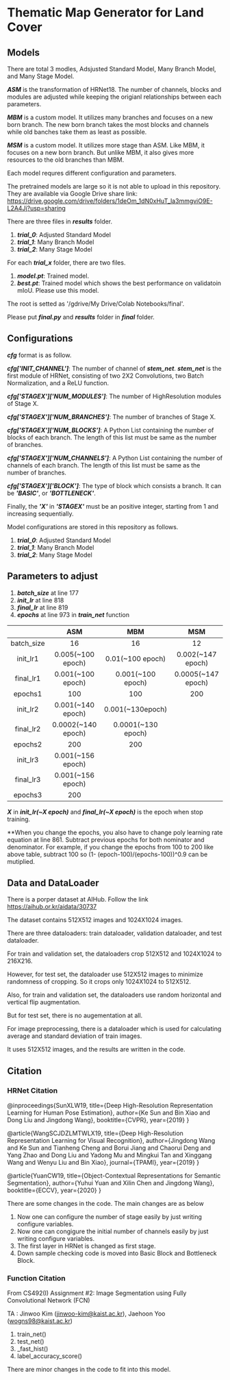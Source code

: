 # Thematic Map Generator for Land Cover

## Models

There are total 3 modles, Adsjusted Standard Model, Many Branch Model, and Many Stage Model.

**_ASM_** is the transformation of HRNet18. The number of channels, blocks and modules are adjusted while keeping the origianl relationships between each parameters.

**_MBM_** is a custom model. It utilizes many branches and focuses on a new born branch. The new born branch takes the most blocks and channels while old banches take them as least as possible.

**_MSM_** is a custom model. It utilizes more stage than ASM. Like MBM, it focuses on a new born branch. But unlike MBM, it also gives more resources to the old branches than MBM.

Each model requres different configuration and parameters.

The pretrained models are large so it is not able to upload in this repository.
They are available via Google Drive share link:
https://drive.google.com/drive/folders/1deOm_1dN0xHuT_la3mmgviO9E-L2A4Jj?usp=sharing

There are three files in **_results_** folder.
1. **_trial_0_**: Adjusted Standard Model
2. **_trial_1_**: Many Branch Model
3. **_trial_2_**: Many Stage Model

For each **_trial_x_** folder, there are two files.
1. **_model.pt_**: Trained model.
2. **_best.pt_**: Trained model which shows the best performance on validatoin mIoU. Please use this model.

The root is setted as '/gdrive/My Drive/Colab Notebooks/final'.

Please put **_final.py_** and **_results_** folder in **_final_** folder.


## Configurations

**_cfg_** format is as follow.

**_cfg['INIT_CHANNEL']_**: The number of channel of **_stem_net_**. **_stem_net_** is the first module of HRNet, consisting of two 2X2 Convolutions, two Batch Normalization, and a ReLU function.

**_cfg['STAGEX']['NUM_MODULES']_**: The number of HighResolution modules of Stage X.

**_cfg['STAGEX']['NUM_BRANCHES']_**: The number of branches of Stage X.

**_cfg['STAGEX']['NUM_BLOCKS']_**: A Python List containing the number of blocks of each branch. The length of this list must be same as the number of branches.

**_cfg['STAGEX']['NUM_CHANNELS']_**: A Python List containing the number of channels of each branch. The length of this list must be same as the number of branches. 

**_cfg['STAGEX']['BLOCK']_**: The type of block which consists a branch. It can be **_'BASIC'_**, or **_'BOTTLENECK'_**.

Finally, the **_'X'_** in **_'STAGEX'_** must be an positive integer, starting from 1 and increasing sequentially.

Model configurations are stored in this repository as follows.
1. **_trial_0_**: Adjusted Standard Model
2. **_trial_1_**: Many Branch Model
3. **_trial_2_**: Many Stage Model


## Parameters to adjust
1. **_batch_size_** at line 177
2. **_init_lr_** at line 818
3. **_final_lr_** at line 819
4. **_epochs_** at line 973 in **_train_net_** function

||ASM|MBM|MSM|
|:---:|:---:|:---:|:---:|
|batch_size|16|16|12|
|init_lr1|0.005(~100 epoch)|0.01(~100 epoch)|0.002(~147 epoch)|
|final_lr1|0.001(~100 epoch)|0.001(~100 epoch)|0.0005(~147 epoch)|
|epochs1|100|100|200|
|init_lr2|0.001(~140 epoch)|0.001(~130epoch)|
|final_lr2|0.0002(~140 epoch)|0.0001(~130 epoch)|
|epochs2|200|200|
|init_lr3|0.001(~156 epoch)|
|final_lr3|0.001(~156 epoch)|
|epochs3|200|

**_X_** in **_init_lr(~X epoch)_** and **_final_lr(~X epoch)_** is the epoch when stop training.

**When you change the epochs, you also have to change poly learning rate equation at line 861. Subtract previous epochs for both nominator and denominator. For example, if you change the epochs from 100 to 200 like above table, subtract 100 so (1- (epoch-100)/(epochs-100))^0.9 can be mutiplied.



## Data and DataLoader
There is a porper dataset at AIHub. Follow the link https://aihub.or.kr/aidata/30737

The dataset contains 512X512 images and 1024X1024 images.

There are three dataloaders: train dataloader, validation dataloader, and test dataloader.

For train and validation set, the dataloaders crop 512X512 and 1024X1024 to 216X216.

However, for test set, the dataloader use 512X512 images to minimize randomness of cropping. So it crops only 1024X1024 to 512X512.

Also, for train and validation set, the dataloaders use random horizontal and vertical flip augmentation.

But for test set, there is no augementation at all.

For image preprocessing, there is a dataloader which is used for calculating average and standard deviation of train images.

It uses 512X512 images, and the results are written in the code.

## Citation
### HRNet Citation

@inproceedings{SunXLW19,
  title={Deep High-Resolution Representation Learning for Human Pose Estimation},
  author={Ke Sun and Bin Xiao and Dong Liu and Jingdong Wang},
  booktitle={CVPR},
  year={2019}
}

@article{WangSCJDZLMTWLX19,
  title={Deep High-Resolution Representation Learning for Visual Recognition},
  author={Jingdong Wang and Ke Sun and Tianheng Cheng and 
          Borui Jiang and Chaorui Deng and Yang Zhao and Dong Liu and Yadong Mu and 
          Mingkui Tan and Xinggang Wang and Wenyu Liu and Bin Xiao},
  journal={TPAMI},
  year={2019}
}

@article{YuanCW19,
  title={Object-Contextual Representations for Semantic Segmentation},
  author={Yuhui Yuan and Xilin Chen and Jingdong Wang},
  booktitle={ECCV},
  year={2020}
}

There are some changes in the code. 
The main changes are as below

1.   Now one can configure the number of stage easily by just writing configure variables.
2.   Now one can congigure the initial number of channels easily by just writing configure variables.
3.   The first layer in HRNet is changed as first stage.
4.   Down sample checking code is moved into Basic Block and Bottleneck Block.


### Function Citation

From CS492(I) Assignment #2: Image Segmentation using Fully Convolutional Network (FCN)

TA : Jinwoo Kim (jinwoo-kim@kaist.ac.kr), Jaehoon Yoo (wogns98@kaist.ac.kr)

1. train_net()
2. test_net()
3. _fast_hist()
4. label_accuracy_score()

There are minor changes in the code to fit into this model.
